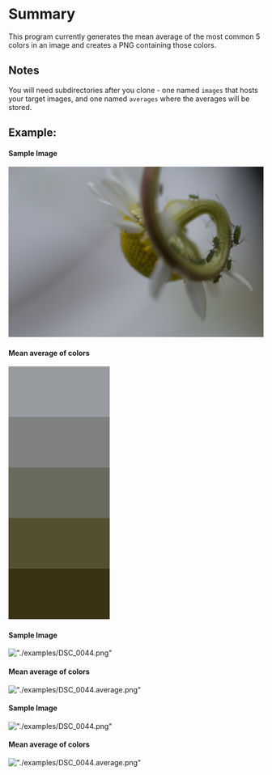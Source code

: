# Summary
This program currently generates the mean average of the most common 5 colors in an image and creates a PNG containing those colors.

## Notes
You will need subdirectories after you clone - one named `images` that hosts your target images, and one named `averages` where the averages will be stored.

## Example:

#### Sample Image
!["./examples/example_image.png"](./examples/example_image.png)

#### Mean average of colors
!["./examples/mean.png"](./examples/mean_example.png)

#### Sample Image
!["./examples/DSC_0044.png"](./examples/DSC_0044.png)

#### Mean average of colors
!["./examples/DSC_0044.average.png"](./examples/DSC_0044.average.png)

#### Sample Image
!["./examples/DSC_0044.png"](./examples/DSC_0117.png)

#### Mean average of colors
!["./examples/DSC_0044.average.png"](./examples/DSC_0117.average.png)

